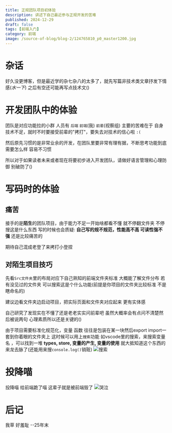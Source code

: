 ```yaml
---
title: 正规团队项目初体验
description: 讲述下自己最近参与正规开发的苦难
published: 2024-12-29
draft: false
tags: [前端入门]
category: 前端
image: /source-of-blog/blog-2/124765810_p0_master1200.jpg
---
```


# 杂话
好久没更博客，但是最近学的杂七杂八的太多了，就先写篇非技术类文章抒发下情感(*水一下*)
之后有空还可能再写点技术文()

# 开发团队中的体验
团队是对应功能拉的小群
人员有 `后端` `前端`(我) `前辈`(视察组)
主要的苦难在于 自身技术不足，就时不时要接受前辈的"拷打"，要失去对技术的信心啦 `:(`

然后原先习惯的是非常业余的开发，在团队里要非常有理有据，不断思考功能到底需要怎么样 容易不习惯

所以对于如果读者未来或者现在将要初步进入开发团队，请做好语言管理和心理防御 别破防了()

# 写码时的体验
## 痛苦
接手的是**陌生**的团队项目，由于能力不足一开始啥都看不懂
就不停翻文件夹 不停搜这是什么东西
写的时候也会质疑: **自己写的规不规范，性能高不高 可读性强不强**
还是比较痛苦的

期待自己混成老登了来拷打小登捏

## 对陌生项目技巧
先看`Src文件夹`里的布局对应下自己熟知的前端文件夹标准 大概能了解文件分布
若有没见过的文件夹 可以搜索这是个什么功能(前提是你项目的文件夹比较标准 不是瞎命名的)

建议边看文件夹边启动项目，把实际页面和文件夹对应起来 更有实体感

自己研究了发现实在不懂了还是老老实实问前辈吧 虽然大概率会有点问不清楚然后被说两句 心理素质所以还是关键的()

由于项目需要标准化规范化，变量 函数 往往是包装在某一块然后export import一套到你着眼的文件夹上
这时候可以用上`搜索`功能 如vscode里的搜索，来搜索变量名 ，可以找到一堆 **types, store, 变量的产生, 变量的使用**
就大抵知道这个东西的来龙去脉了(还能用来搜`console.log()`销赃) ![搜索](/source-of-blog/blog-2/Snipaste_2024-12-30_22-49-32.png)

# 投降喵
投降喵 给前端跪了喵 这辈子就是被前端毁了 ![哭泣](/source-of-blog/blog-2/124646799_p4_master1200.jpg)

# 后记
我草 好羞耻 --25年末